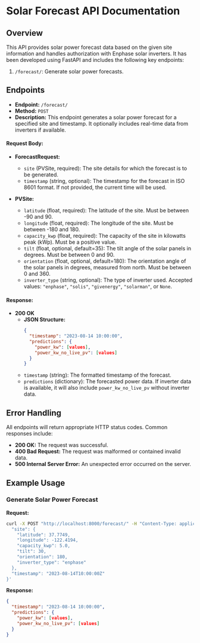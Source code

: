 # Solar Forecast API Documentation

## Overview

This API provides solar power forecast data based on the given site information and handles authorization with Enphase solar inverters. It has been developed using FastAPI and includes the following key endpoints:

1. `/forecast/`: Generate solar power forecasts.

## Endpoints

- **Endpoint:** `/forecast/`
- **Method:** `POST`
- **Description:** This endpoint generates a solar power forecast for a specified site and timestamp. It optionally includes real-time data from inverters if available.

#### Request Body:

- **ForecastRequest:**
  - `site` (PVSite, required): The site details for which the forecast is to be generated.
  - `timestamp` (string, optional): The timestamp for the forecast in ISO 8601 format. If not provided, the current time will be used.

- **PVSite:**
  - `latitude` (float, required): The latitude of the site. Must be between -90 and 90.
  - `longitude` (float, required): The longitude of the site. Must be between -180 and 180.
  - `capacity_kwp` (float, required): The capacity of the site in kilowatts peak (kWp). Must be a positive value.
  - `tilt` (float, optional, default=35): The tilt angle of the solar panels in degrees. Must be between 0 and 90.
  - `orientation` (float, optional, default=180): The orientation angle of the solar panels in degrees, measured from north. Must be between 0 and 360.
  - `inverter_type` (string, optional): The type of inverter used. Accepted values: `"enphase"`, `"solis"`, `"givenergy"`, `"solarman"`, or `None`.

#### Response:

- **200 OK**
  - **JSON Structure:**
    ```json
    {
      "timestamp": "2023-08-14 10:00:00",
      "predictions": {
        "power_kw": [values],
        "power_kw_no_live_pv": [values]
      }
    }
    ```
  - `timestamp` (string): The formatted timestamp of the forecast.
  - `predictions` (dictionary): The forecasted power data. If inverter data is available, it will also include `power_kw_no_live_pv` without inverter data.

## Error Handling

All endpoints will return appropriate HTTP status codes. Common responses include:

- **200 OK:** The request was successful.
- **400 Bad Request:** The request was malformed or contained invalid data.
- **500 Internal Server Error:** An unexpected error occurred on the server.

## Example Usage

### Generate Solar Power Forecast

**Request:**

```bash
curl -X POST "http://localhost:8000/forecast/" -H "Content-Type: application/json" -d '{
  "site": {
    "latitude": 37.7749,
    "longitude": -122.4194,
    "capacity_kwp": 5.0,
    "tilt": 30,
    "orientation": 180,
    "inverter_type": "enphase"
  },
  "timestamp": "2023-08-14T10:00:00Z"
}'
```

**Response:**

```json
{
  "timestamp": "2023-08-14 10:00:00",
  "predictions": {
    "power_kw": [values],
    "power_kw_no_live_pv": [values]
  }
}
```

